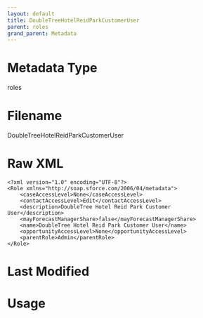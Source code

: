 ```yaml
---
layout: default
title: DoubleTreeHotelReidParkCustomerUser
parent: roles
grand_parent: Metadata
---
```

# Metadata Type
roles


# Filename 
DoubleTreeHotelReidParkCustomerUser


# Raw XML
```
<?xml version="1.0" encoding="UTF-8"?>
<Role xmlns="http://soap.sforce.com/2006/04/metadata">
    <caseAccessLevel>None</caseAccessLevel>
    <contactAccessLevel>Edit</contactAccessLevel>
    <description>DoubleTree Hotel Reid Park Customer User</description>
    <mayForecastManagerShare>false</mayForecastManagerShare>
    <name>DoubleTree Hotel Reid Park Customer User</name>
    <opportunityAccessLevel>None</opportunityAccessLevel>
    <parentRole>Admin</parentRole>
</Role>
```


# Last Modified


# Usage
